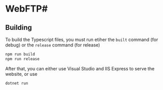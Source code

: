 ﻿# WebFTP\#

## Building
To build the Typescript files, you must run etiher the `built` command (for debug) or the `release` command (for release)
```bash
npm run build
npm run release
```

After that, you can either use Visual Studio and IIS Express to serve the website, or use
```bash
dotnet run
```